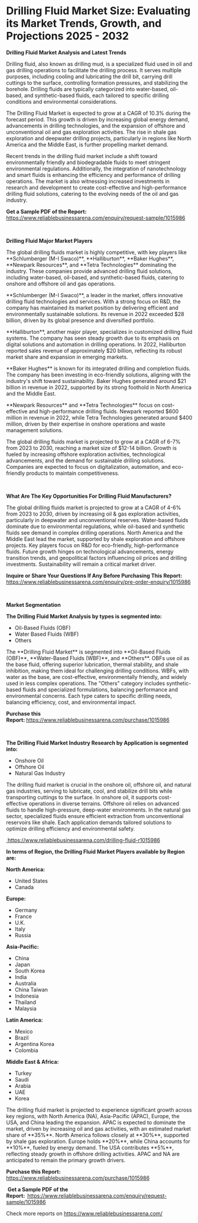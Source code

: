 <p><h1>Drilling Fluid Market Size: Evaluating its Market Trends, Growth, and Projections 2025 - 2032</h1></p><p><strong>Drilling Fluid Market Analysis and Latest Trends</strong></p>
<p><p>Drilling fluid, also known as drilling mud, is a specialized fluid used in oil and gas drilling operations to facilitate the drilling process. It serves multiple purposes, including cooling and lubricating the drill bit, carrying drill cuttings to the surface, controlling formation pressures, and stabilizing the borehole. Drilling fluids are typically categorized into water-based, oil-based, and synthetic-based fluids, each tailored to specific drilling conditions and environmental considerations.</p><p>The Drilling Fluid Market is expected to grow at a CAGR of 10.3% during the forecast period. This growth is driven by increasing global energy demand, advancements in drilling technologies, and the expansion of offshore and unconventional oil and gas exploration activities. The rise in shale gas exploration and deepwater drilling projects, particularly in regions like North America and the Middle East, is further propelling market demand.</p><p>Recent trends in the drilling fluid market include a shift toward environmentally friendly and biodegradable fluids to meet stringent environmental regulations. Additionally, the integration of nanotechnology and smart fluids is enhancing the efficiency and performance of drilling operations. The market is also witnessing increased investments in research and development to create cost-effective and high-performance drilling fluid solutions, catering to the evolving needs of the oil and gas industry.</p></p>
<p><strong>Get a Sample PDF of the Report:&nbsp;</strong> <a href="https://www.reliablebusinessarena.com/enquiry/request-sample/1015986?utm_campaign=2215&utm_medium=2&utm_source=Github&utm_content=ia&utm_term=30012025&utm_id=drilling-fluid">https://www.reliablebusinessarena.com/enquiry/request-sample/1015986</a></p>
<p>&nbsp;</p>
<p><strong>Drilling Fluid Major Market Players</strong></p>
<p><p>The global drilling fluids market is highly competitive, with key players like **Schlumberger (M-I Swaco)**, **Halliburton**, **Baker Hughes**, **Newpark Resources**, and **Tetra Technologies** dominating the industry. These companies provide advanced drilling fluid solutions, including water-based, oil-based, and synthetic-based fluids, catering to onshore and offshore oil and gas operations.</p><p>**Schlumberger (M-I Swaco)**, a leader in the market, offers innovative drilling fluid technologies and services. With a strong focus on R&D, the company has maintained its market position by delivering efficient and environmentally sustainable solutions. Its revenue in 2022 exceeded $28 billion, driven by its global presence and diversified portfolio.</p><p>**Halliburton**, another major player, specializes in customized drilling fluid systems. The company has seen steady growth due to its emphasis on digital solutions and automation in drilling operations. In 2022, Halliburton reported sales revenue of approximately $20 billion, reflecting its robust market share and expansion in emerging markets.</p><p>**Baker Hughes** is known for its integrated drilling and completion fluids. The company has been investing in eco-friendly solutions, aligning with the industry's shift toward sustainability. Baker Hughes generated around $21 billion in revenue in 2022, supported by its strong foothold in North America and the Middle East.</p><p>**Newpark Resources** and **Tetra Technologies** focus on cost-effective and high-performance drilling fluids. Newpark reported $600 million in revenue in 2022, while Tetra Technologies generated around $400 million, driven by their expertise in onshore operations and waste management solutions.</p><p>The global drilling fluids market is projected to grow at a CAGR of 6-7% from 2023 to 2030, reaching a market size of $12-14 billion. Growth is fueled by increasing offshore exploration activities, technological advancements, and the demand for sustainable drilling solutions. Companies are expected to focus on digitalization, automation, and eco-friendly products to maintain competitiveness.</p></p>
<p>&nbsp;</p>
<p><strong>What Are The Key Opportunities For Drilling Fluid Manufacturers?</strong></p>
<p><p>The global drilling fluids market is projected to grow at a CAGR of 4-6% from 2023 to 2030, driven by increasing oil & gas exploration activities, particularly in deepwater and unconventional reserves. Water-based fluids dominate due to environmental regulations, while oil-based and synthetic fluids see demand in complex drilling operations. North America and the Middle East lead the market, supported by shale exploration and offshore projects. Key players focus on R&D for eco-friendly, high-performance fluids. Future growth hinges on technological advancements, energy transition trends, and geopolitical factors influencing oil prices and drilling investments. Sustainability will remain a critical market driver.</p></p>
<p><strong>Inquire or Share Your Questions If Any Before Purchasing This Report:</strong> <a href="https://www.reliablebusinessarena.com/enquiry/pre-order-enquiry/1015986?utm_campaign=2215&utm_medium=2&utm_source=Github&utm_content=ia&utm_term=30012025&utm_id=drilling-fluid">https://www.reliablebusinessarena.com/enquiry/pre-order-enquiry/1015986</a></p>
<p>&nbsp;</p>
<p><strong>Market Segmentation</strong></p>
<p><strong>The Drilling Fluid Market Analysis by types is segmented into:</strong></p>
<p><ul><li>Oil-Based Fluids (OBF)</li><li>Water Based Fluids (WBF)</li><li>Others</li></ul></p>
<p><p>The **Drilling Fluid Market** is segmented into **Oil-Based Fluids (OBF)**, **Water-Based Fluids (WBF)**, and **Others**. OBFs use oil as the base fluid, offering superior lubrication, thermal stability, and shale inhibition, making them ideal for challenging drilling conditions. WBFs, with water as the base, are cost-effective, environmentally friendly, and widely used in less complex operations. The "Others" category includes synthetic-based fluids and specialized formulations, balancing performance and environmental concerns. Each type caters to specific drilling needs, balancing efficiency, cost, and environmental impact.</p></p>
<p><strong>Purchase this Report:&nbsp;</strong><a href="https://www.reliablebusinessarena.com/purchase/1015986?utm_campaign=2215&utm_medium=2&utm_source=Github&utm_content=ia&utm_term=30012025&utm_id=drilling-fluid">https://www.reliablebusinessarena.com/purchase/1015986</a></p>
<p>&nbsp;</p>
<p><strong>The Drilling Fluid Market Industry Research by Application is segmented into:</strong></p>
<p><ul><li>Onshore Oil</li><li>Offshore Oil</li><li>Natural Gas Industry</li></ul></p>
<p><p>The drilling fluid market is crucial in the onshore oil, offshore oil, and natural gas industries, serving to lubricate, cool, and stabilize drill bits while transporting cuttings to the surface. In onshore oil, it supports cost-effective operations in diverse terrains. Offshore oil relies on advanced fluids to handle high-pressure, deep-water environments. In the natural gas sector, specialized fluids ensure efficient extraction from unconventional reservoirs like shale. Each application demands tailored solutions to optimize drilling efficiency and environmental safety.</p></p>
<p><a href="https://www.reliablebusinessarena.com/drilling-fluid-r1015986?utm_campaign=2215&utm_medium=2&utm_source=Github&utm_content=ia&utm_term=30012025&utm_id=drilling-fluid">&nbsp;https://www.reliablebusinessarena.com/drilling-fluid-r1015986</a></p>
<p><strong>In terms of Region, the Drilling Fluid Market Players available by Region are:</strong></p>
<p>
    <p> <strong> North America: </strong>
        <ul>
            <li>United States</li>
            <li>Canada</li>
        </ul>
        </p> 
    <p> <strong> Europe: </strong>
        <ul>
            <li>Germany</li>
            <li>France</li>
            <li>U.K.</li>
            <li>Italy</li>
            <li>Russia</li>
        </ul>
        </p> 
    <p> <strong> Asia-Pacific: </strong>
        <ul>
            <li>China</li>
            <li>Japan</li>
            <li>South Korea</li>
            <li>India</li>
            <li>Australia</li>
            <li>China Taiwan</li>
            <li>Indonesia</li>
            <li>Thailand</li>
            <li>Malaysia</li>
        </ul>
        </p> 
    <p> <strong> Latin America: </strong>
        <ul>
            <li>Mexico</li>
            <li>Brazil</li>
            <li>Argentina Korea</li>
            <li>Colombia</li>
        </ul>
        </p> 
    <p> <strong> Middle East & Africa: </strong>
        <ul>
            <li>Turkey</li>
            <li>Saudi</li>
            <li>Arabia</li>
            <li>UAE</li>
            <li>Korea</li>
        </ul>
    </p>
    </p>
<p><p>The drilling fluid market is projected to experience significant growth across key regions, with North America (NA), Asia-Pacific (APAC), Europe, the USA, and China leading the expansion. APAC is expected to dominate the market, driven by increasing oil and gas activities, with an estimated market share of **35%**. North America follows closely at **30%**, supported by shale gas exploration. Europe holds **20%**, while China accounts for **10%**, fueled by energy demand. The USA contributes **5%**, reflecting steady growth in offshore drilling activities. APAC and NA are anticipated to remain the primary growth drivers.</p></p>
<p><strong>Purchase this Report: </strong><a href="https://www.reliablebusinessarena.com/purchase/1015986?utm_campaign=2215&utm_medium=2&utm_source=Github&utm_content=ia&utm_term=30012025&utm_id=drilling-fluid">https://www.reliablebusinessarena.com/purchase/1015986</a></p>
<p>&nbsp;<strong>Get a Sample PDF of the Report:&nbsp;&nbsp;</strong><a href="https://www.reliablebusinessarena.com/enquiry/request-sample/1015986?utm_campaign=2215&utm_medium=2&utm_source=Github&utm_content=ia&utm_term=30012025&utm_id=drilling-fluid">https://www.reliablebusinessarena.com/enquiry/request-sample/1015986</a></p>
<p><strong></strong></p>
<p>Check more reports on <a href="https://www.reliablebusinessarena.com/?utm_campaign=2215&utm_medium=2&utm_source=Github&utm_content=ia&utm_term=30012025&utm_id=drilling-fluid">https://www.reliablebusinessarena.com/</a></p>